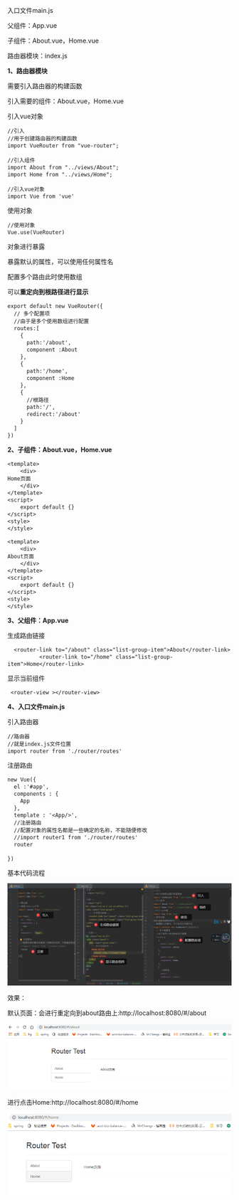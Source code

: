 入口文件main.js

父组件：App.vue

子组件：About.vue，Home.vue

路由器模块：index.js





**1、路由器模块**

需要引入路由器的构建函数

引入需要的组件：About.vue，Home.vue

引入vue对象

```
//引入
//用于创建路由器的构建函数
import VueRouter from "vue-router";

//引入组件
import About from "../views/About";
import Home from "../views/Home";

//引入vue对象
import Vue from 'vue'
```



使用对象

```
//使用对象
Vue.use(VueRouter)
```



对象进行暴露

暴露默认的属性，可以使用任何属性名

配置多个路由此时使用数组

可以**重定向到根路径进行显示**

```
export default new VueRouter({
  // 多个配置项
  //由于是多个使用数组进行配置
  routes:[
    {
      path:'/about',
      component :About
    },
    {
      path:'/home',
      component :Home
    },
    {
      //根路径
      path:'/',
      redirect:'/about'
    }
  ]
})
```





**2、子组件：About.vue，Home.vue**

```
<template>
    <div>
Home页面
    </div>
</template>
<script>
    export default {}
</script>
<style>
</style>
```



```
<template>
    <div>
About页面
    </div>
</template>
<script>
    export default {}
</script>
<style>
</style>

```



**3、父组件：App.vue**

生成路由链接

```
  <router-link to="/about" class="list-group-item">About</router-link>
          <router-link to="/home" class="list-group-item">Home</router-link>
```

显示当前组件

````
 <router-view ></router-view>
````



**4、入口文件main.js**

引入路由器

```
//路由器
//就是index.js文件位置
import router from './router/routes'
```

注册路由

```
new Vue({
  el :'#app',
  components : {
    App
  },
  template : '<App/>',
  //注册路由
  //配置对象的属性名都是一些确定的名称，不能随便修改
  //import router1 from './router/routes'
  router

})
```



基本代码流程

![](picc/基本路由代码流程.jpg)





效果：

默认页面：会进行重定向到about路由上:http://localhost:8080/#/about

![](picc/默认页面.jpg)



进行点击Home:http://localhost:8080/#/home

![](picc/切换路由.jpg)

